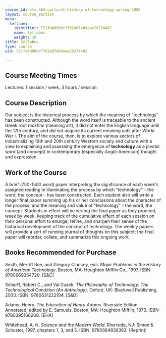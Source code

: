 ```yaml
---
course_id: sts-464-cultural-history-of-technology-spring-2005
layout: course_section
menu:
  leftnav:
    identifier: 721fd4d906cf762e07409eae26274402
    name: Syllabus
    weight: 10
title: Syllabus
type: course
uid: 721fd4d906cf762e07409eae26274402

---
```


Course Meeting Times
--------------------

Lectures: 1 session / week, 3 hours / session

Course Description
------------------

Our subject is the historical process by which the meaning of "technology" has been constructed. Although the word itself is traceable to the ancient Greek root _teckhne_ (meaning art), it did not enter the English language until the 17th century, and did not acquire its current meaning until after World War I. The aim of the course, then, is to explore various sectors of industrializing 19th and 20th century Western society and culture with a view to explaining and assessing the emergence of **technology** as a pivotal word (and concept) in contemporary (especially Anglo-American) thought and expression.

Work of the Course
------------------

A brief (750-1500 word) paper interpreting the significance of each week's assigned reading in illuminating the process by which "technology" - the word, the concept - has been constructed. Each student also will write a longer final paper summing up his or her conclusions about the character of the process, and the meaning and value of "technology" - the word, the concept. Students in effect will be writing the final paper as they proceed, week by week, keeping track of the cumulative effect of each session on their personal effort to enlarge, refine, and sharpen their sense of the historical development of the concept of technology. The weekly papers will provide a sort of running journal of thoughts on this subject; the final paper will reorder, collate, and summarize this ongoing work.

Books Recommended for Purchase
------------------------------

Smith, Merritt Roe, and Gregory Clancey, eds. _Major Problems in the History of American Technology_. Boston, MA: Houghton Mifflin Co., 1997. ISBN: 9780669354720. \[S&C\]

Scharff, Robert C., and Val Dusek. _The Philosophy of Technology: The Technological Condition (An Anthology)_. Oxford, UK: Blackwell Publishing, 2003. ISBN: 9780631222194. \[S&D\]

Adams, Henry. _The Education of Henry Adams_. Riverside Edition. Annotated, edited by E. Samuels. Boston, MA: Houghton Mifflin, 1973. ISBN: 9780395166208. \[EHA\]

Whitehead, A. N. _Science and the Modern World_. Riverside, NJ: Simon & Schuster, 1997, chapters 1, 3, and 5. ISBN: 9780684836393. (Reprint)